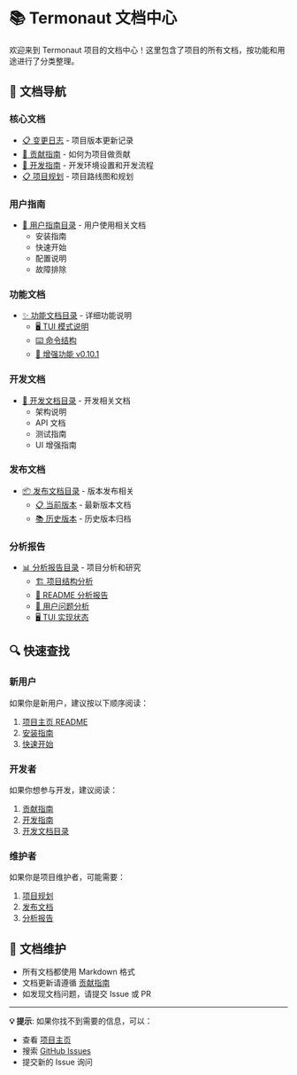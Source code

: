 # 📚 Termonaut 文档中心

欢迎来到 Termonaut 项目的文档中心！这里包含了项目的所有文档，按功能和用途进行了分类整理。

## 📖 文档导航

### 核心文档
- [📋 变更日志](CHANGELOG.md) - 项目版本更新记录
- [🤝 贡献指南](CONTRIBUTING.md) - 如何为项目做贡献
- [🔧 开发指南](DEVELOPMENT.md) - 开发环境设置和开发流程
- [📋 项目规划](PROJECT_PLANNING.md) - 项目路线图和规划

### 用户指南
- [📖 用户指南目录](user-guide/) - 用户使用相关文档
  - 安装指南
  - 快速开始
  - 配置说明
  - 故障排除

### 功能文档
- [✨ 功能文档目录](features/) - 详细功能说明
  - [🖥️ TUI 模式说明](features/tui-modes.md)
  - [⌨️ 命令结构](features/command-structure.md)
  - [🚀 增强功能 v0.10.1](features/enhanced-features-v0.10.1.md)

### 开发文档
- [🔧 开发文档目录](development/) - 开发相关文档
  - 架构说明
  - API 文档
  - 测试指南
  - UI 增强指南

### 发布文档
- [📦 发布文档目录](releases/) - 版本发布相关
  - [📋 当前版本](releases/current/) - 最新版本文档
  - [📚 历史版本](releases/archive/) - 历史版本归档

### 分析报告
- [📊 分析报告目录](analysis/) - 项目分析和研究
  - [🏗️ 项目结构分析](analysis/PROJECT_STRUCTURE_ANALYSIS.md)
  - [📝 README 分析报告](analysis/README_ANALYSIS_REPORT.md)
  - [👥 用户问题分析](analysis/USER_ISSUES_ANALYSIS.md)
  - [🖥️ TUI 实现状态](analysis/TUI_IMPLEMENTATION_STATUS.md)

## 🔍 快速查找

### 新用户
如果你是新用户，建议按以下顺序阅读：
1. [项目主页 README](../README.md)
2. [安装指南](user-guide/installation.md)
3. [快速开始](user-guide/quick-start.md)

### 开发者
如果你想参与开发，建议阅读：
1. [贡献指南](CONTRIBUTING.md)
2. [开发指南](DEVELOPMENT.md)
3. [开发文档目录](development/)

### 维护者
如果你是项目维护者，可能需要：
1. [项目规划](PROJECT_PLANNING.md)
2. [发布文档](releases/)
3. [分析报告](analysis/)

## 📝 文档维护

- 所有文档都使用 Markdown 格式
- 文档更新请遵循 [贡献指南](CONTRIBUTING.md)
- 如发现文档问题，请提交 Issue 或 PR

---

**💡 提示**: 如果你找不到需要的信息，可以：
- 查看 [项目主页](../README.md)
- 搜索 [GitHub Issues](https://github.com/oiahoon/termonaut/issues)
- 提交新的 Issue 询问
